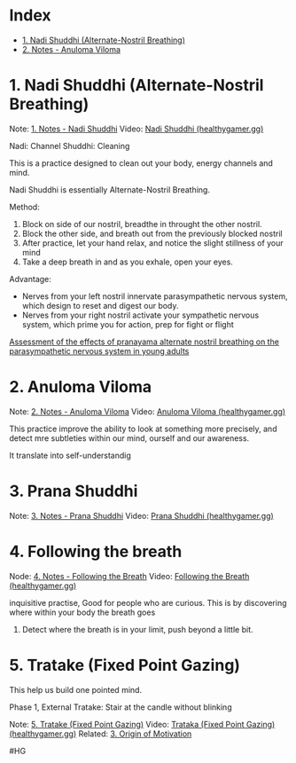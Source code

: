 
# Index
- [1. Nadi Shuddhi (Alternate-Nostril Breathing)](#1.%20Nadi%20Shuddhi%20(Alternate-Nostril%20Breathing))
- [2. Notes - Anuloma Viloma](2.%20Notes%20-%20Anuloma%20Viloma.pdf)

# 1. Nadi Shuddhi (Alternate-Nostril Breathing)

Note: [1. Notes - Nadi Shuddhi](1.%20Notes%20-%20Nadi%20Shuddhi.pdf)
Video: [Nadi Shuddhi (healthygamer.gg)](https://coaching.healthygamer.gg/guide/lessons/what-is-meditation/meditations/nadi-shuddhi)

Nadi: Channel
Shuddhi: Cleaning

This is a practice designed to clean out your body, energy channels and mind.

Nadi Shuddhi is essentially Alternate-Nostril Breathing.

Method:
1. Block on side of our nostril, breadthe in throught the other nostril.
2. Block the other side, and breath out from the previously blocked nostril
3. After practice, let your hand relax, and notice the slight stillness of your mind
4. Take a deep breath in and as you exhale, open your eyes.

Advantage:
- Nerves from your left nostril innervate parasympathetic nervous system, which design to reset and digest our body.
- Nerves from your right nostril activate your sympathetic nervous system, which prime you for action, prep for fight or flight


[Assessment of the effects of pranayama alternate nostril breathing on the parasympathetic nervous system in young adults](../paper/4.%20Science%20of%20Meditation/Assessment%20of%20the%20effects%20of%20pranayama%20alternate%20nostril%20breathing%20on%20the%20parasympathetic%20nervous%20system%20in%20young%20adults.pdf)

# 2. Anuloma Viloma

Note: [2. Notes - Anuloma Viloma](2.%20Notes%20-%20Anuloma%20Viloma.pdf)
Video: [Anuloma Viloma (healthygamer.gg)](https://coaching.healthygamer.gg/guide/lessons/what-is-meditation/meditations/anuloma-viloma)

This practice improve the ability to look at something more precisely, and detect mre subtleties within our mind, ourself and our awareness.

It translate into self-understandig

# 3.  Prana Shuddhi
Note: [3. Notes - Prana Shuddhi](3.%20Notes%20-%20Prana%20Shuddhi.pdf)
Video: [Prana Shuddhi (healthygamer.gg)](https://coaching.healthygamer.gg/guide/lessons/what-is-meditation/meditations/prana-shuddhi)



# 4. Following the breath
Node: [4.  Notes - Following the Breath](4.%20%20Notes%20-%20Following%20the%20Breath.pdf)
Video: [Following the Breath (healthygamer.gg)](https://coaching.healthygamer.gg/guide/lessons/different-meditative-styles/meditations/following-the-breath)

inquisitive practise, Good for people who are curious.
This is by discovering where within your body the breath goes
1. Detect where the breath is in your limit, push beyond a little bit.

# 5. Tratake (Fixed Point Gazing)

This help us build one pointed mind.

Phase 1, External Tratake: Stair at the candle without blinking


Note: [5. Tratake (Fixed Point Gazing)](5.%20Tratake%20(Fixed%20Point%20Gazing).pdf)
Video: [Trataka (Fixed Point Gazing) (healthygamer.gg)](https://coaching.healthygamer.gg/guide/lessons/origin-of-motivation/meditations/trataka)
Related: [3. Origin of Motivation](../Path%20of%20Accomplishmnet%20(Siddhi%20Padha)/3.%20Origin%20of%20Motivation.md)









#HG